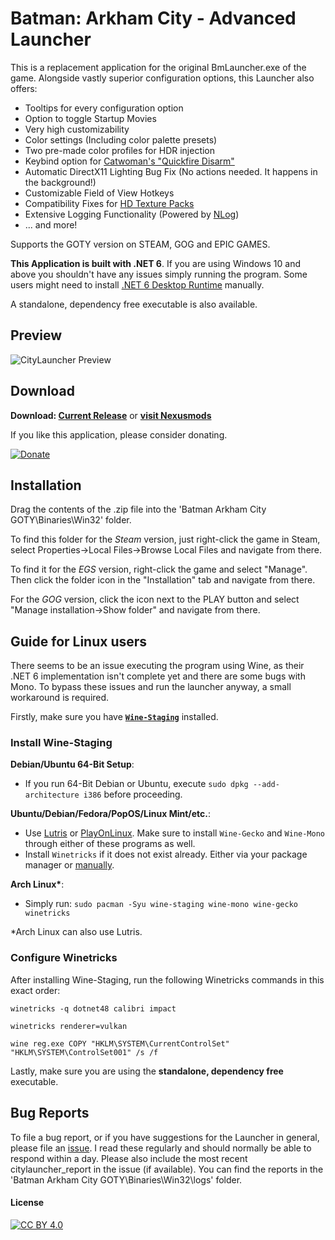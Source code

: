 # Batman: Arkham City - Advanced Launcher

This is a replacement application for the original BmLauncher.exe of the game. Alongside vastly superior configuration options, this Launcher also offers:

- Tooltips for every configuration option
- Option to toggle Startup Movies
- Very high customizability
- Color settings (Including color palette presets)
- Two pre-made color profiles for HDR injection
- Keybind option for [Catwoman's "Quickfire Disarm"](https://www.pcgamingwiki.com/wiki/Batman:_Arkham_City#Fix_for_Catwoman.27s_Quickfire_Disarm_key_missing_on_keyboard)
- Automatic DirectX11 Lighting Bug Fix (No actions needed. It happens in the background!)
- Customizable Field of View Hotkeys
- Compatibility Fixes for [HD Texture Packs](https://steamcommunity.com/sharedfiles/filedetails/?id=1188257825)
- Extensive Logging Functionality (Powered by [NLog](https://github.com/NLog/NLog))
- ... and more!

Supports the GOTY version on STEAM, GOG and EPIC GAMES.

**This Application is built with .NET 6**. If you are using Windows 10 and above you shouldn't have any issues simply running the program. Some users might need to install [.NET 6 Desktop Runtime](https://dotnet.microsoft.com/en-us/download/dotnet/6.0) manually.

A standalone, dependency free executable is also available.

## Preview

![CityLauncher Preview](https://user-images.githubusercontent.com/49599979/201522680-351ff4fb-92b9-4ce5-8193-f30a68c36d06.png)

## Download

**Download: [Current Release](https://github.com/neatodev/CityLauncher/releases/latest)** or **[visit Nexusmods](https://www.nexusmods.com/batmanarkhamcity/mods/406)**

If you like this application, please consider donating.

[![Donate](https://img.shields.io/badge/Donate-PayPal-green.svg)](https://www.paypal.com/donate/?hosted_button_id=LG7YTKP4JYN5S)

## Installation

Drag the contents of the .zip file into the 'Batman Arkham City GOTY\Binaries\Win32' folder.

To find this folder for the *Steam* version, just right-click the game in Steam, select Properties->Local Files->Browse Local Files and navigate from there.

To find it for the *EGS* version, right-click the game and select "Manage". Then click the folder icon in the "Installation" tab and navigate from there.

For the *GOG* version, click the icon next to the PLAY button and select "Manage installation->Show folder" and navigate from there.

## Guide for Linux users

There seems to be an issue executing the program using Wine, as their .NET 6 implementation isn't complete yet and there are some bugs with Mono.
To bypass these issues and run the launcher anyway, a small workaround is required.

Firstly, make sure you have **[`Wine-Staging`](https://wiki.winehq.org/Wine-Staging)** installed.

### Install Wine-Staging

**Debian/Ubuntu 64-Bit Setup**:
- If you run 64-Bit Debian or Ubuntu, execute `sudo dpkg --add-architecture i386` before proceeding.

**Ubuntu/Debian/Fedora/PopOS/Linux Mint/etc.**:
- Use [Lutris](https://lutris.net/) or [PlayOnLinux](https://www.playonlinux.com/). Make sure to install `Wine-Gecko` and `Wine-Mono` through either of these programs as well.
- Install `Winetricks` if it does not exist already. Either via your package manager or [manually](https://github.com/Winetricks/winetricks).

**Arch Linux\***: 
- Simply run: `sudo pacman -Syu wine-staging wine-mono wine-gecko winetricks`

*Arch Linux can also use Lutris.

### Configure Winetricks

After installing Wine-Staging, run the following Winetricks commands in this exact order:

`winetricks -q dotnet48 calibri impact`

`winetricks renderer=vulkan`

`wine reg.exe COPY "HKLM\SYSTEM\CurrentControlSet" "HKLM\SYSTEM\ControlSet001" /s /f`

Lastly, make sure you are using the **standalone, dependency free** executable.

## Bug Reports

To file a bug report, or if you have suggestions for the Launcher in general, please file an [issue](https://github.com/neatodev/CityLauncher/issues/new). I read these regularly and should normally be able to respond within a day. Please also include the most recent citylauncher_report in the issue (if available). You can find the reports in the 'Batman Arkham City GOTY\Binaries\Win32\logs' folder.

#### License

[![CC BY 4.0][cc-by-shield]][cc-by]

[cc-by]: https://creativecommons.org/licenses/by-nc-sa/4.0/
[cc-by-shield]: https://licensebuttons.net/l/by-nc-sa/4.0/80x15.png

